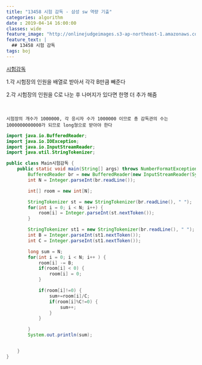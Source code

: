 ```yaml
---
title: "13458 시험 감독 - 삼성 sw 역량 기출"
categories: algorithm
date : 2019-04-14 16:00:00
classes: wide
feature_image: "http://onlinejudgeimages.s3-ap-northeast-1.amazonaws.com/images/big-square.png"
feature_text: |
  ## 13458 시험 감독
tags: boj
---
```


[시험감독](https://www.acmicpc.net/problem/13458)<br>

1.각 시험장의 인원을 배열로 받아서 각각 B만큼 빼준다<br>

2.각 시험장의 인원을 C로 나눈 후 나머지가 있다면 한명 더 추가 해줌<br>

​

`시험장의 개수가 1000000, 각 응시자 수가 1000000 이므로 총 감독관의 수는 1000000000000가 되므로 long형으로 받아야 한다`<br>

```java
import java.io.BufferedReader;
import java.io.IOException;
import java.io.InputStreamReader;
import java.util.StringTokenizer;

public class Main시험감독 {
	public static void main(String[] args) throws NumberFormatException, IOException {
		BufferedReader br = new BufferedReader(new InputStreamReader(System.in));
		int N = Integer.parseInt(br.readLine());

		int[] room = new int[N];

		StringTokenizer st = new StringTokenizer(br.readLine(), " ");
		for(int i = 0; i < N; i++) {
			room[i] = Integer.parseInt(st.nextToken());
		}

		StringTokenizer st1 = new StringTokenizer(br.readLine(), " ");
		int B = Integer.parseInt(st1.nextToken());
		int C = Integer.parseInt(st1.nextToken());

		long sum = N;
		for(int i = 0; i < N; i++ ) {
			room[i] -= B;
			if(room[i] < 0) {
				room[i] = 0;
			}

			if(room[i]!=0) {
				sum+=room[i]/C;
				if(room[i]%C!=0) {
					sum++;
				}
			}

		}
		System.out.println(sum);


	}
}
```
